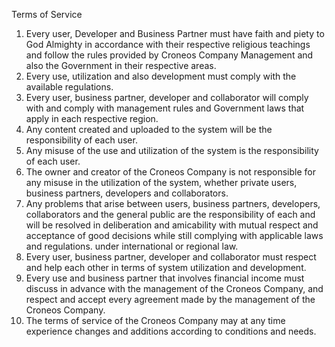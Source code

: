 Terms of Service 

  1. Every user, Developer and Business Partner must have faith and piety to God Almighty in accordance with their respective religious teachings and follow the rules provided by Croneos Company Management and also the Government in their respective areas. 
  2. Every use, utilization and also development must comply with the available regulations. 
  3. Every user, business partner, developer and collaborator will comply with and comply with management rules and Government laws that apply in each respective region. 
  4. Any content created and uploaded to the system will be the responsibility of each user. 
  5. Any misuse of the use and utilization of the system is the responsibility of each user. 
  6. The owner and creator of the Croneos Company is not responsible for any misuse in the utilization of the system, whether private users, business partners, developers and collaborators. 
  7. Any problems that arise between users, business partners, developers, collaborators and the general public are the responsibility of each and will be resolved in deliberation and amicability with mutual respect and acceptance of good decisions while still complying with applicable laws and regulations. under international or regional law. 
  8. Every user, business partner, developer and collaborator must respect and help each other in terms of system utilization and development. 
  9. Every use and business partner that involves financial income must discuss in advance with the management of the Croneos Company, and respect and accept every agreement made by the management of the Croneos Company.
 10. The terms of service of the Croneos Company may at any time experience changes and additions according to conditions and needs.

